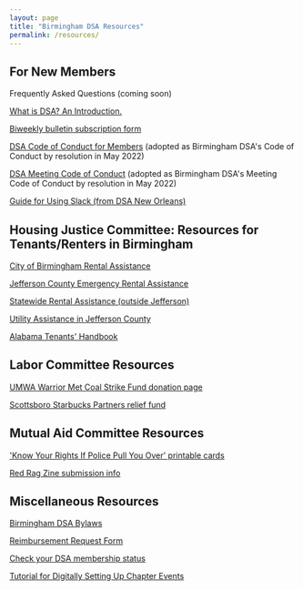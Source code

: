 ```yaml
---
layout: page
title: "Birmingham DSA Resources"
permalink: /resources/
---
```


## For New Members

Frequently Asked Questions (coming soon)

[What is DSA? An Introduction.](https://www.dsausa.org/organize/intro_to_dsa/)

[Biweekly bulletin subscription form](https://actionnetwork.org/forms/birmingham-dsa-biweekly-bulletin-subscription-form)

[DSA Code of Conduct for Members](https://www.dsausa.org/dsa-code-of-conduct-for-members/) (adopted as Birmingham DSA's Code of Conduct by resolution in May 2022)

[DSA Meeting Code of Conduct](https://www.dsausa.org/resources/harassment-and-grievance/dsa-meeting-code-of-conduct-4-7-2020/) (adopted as Birmingham DSA's Meeting Code of Conduct by resolution in May 2022)

[Guide for Using Slack (from DSA New Orleans)](https://www.dsaneworleans.org/library/1D-sGenKy8JquJ2IU_Gx-pQl_FFJIrBN5c0gTjhC1r3A)

## Housing Justice Committee: Resources for Tenants/Renters in Birmingham

[City of Birmingham Rental Assistance](https://www.birminghamal.gov/covidrent)

[Jefferson County Emergency Rental Assistance](https://www.jccal.org/Default.asp?ID=2214&pg=Emergency+Rental+Assistance+Program+%28ERAP%29)

[Statewide Rental Assistance (outside Jefferson)](https://eraalabama.com/)

[Utility Assistance in Jefferson County](https://www.caaneal.org/liheap/)

[Alabama Tenants' Handbook](https://www.alabamalegalhelp.org/files/A2447EEE-F644-D86C-0EED-38CCDA102137/attachments/D58BD7A6-D99A-93CB-F1B6-D0BF0AE6B7B3/352521AlabamaTenantsHandbook122006.pdf)

## Labor Committee Resources

[UMWA Warrior Met Coal Strike Fund donation page](https://umwa.org/umwa2021strikefund)

[Scottsboro Starbucks Partners relief fund](https://www.gofundme.com/f/relief-fund-for-scottsboro-starbucks-partners)

## Mutual Aid Committee Resources

['Know Your Rights If Police Pull You Over' printable cards](https://drive.google.com/file/d/1KyZB6f0ckAcGf3zVB_9mLcFjYDiOLK_Q/view)

[Red Rag Zine submission info](https://www.instagram.com/p/Cbf4A0bugpa/?utm_source=ig_web_copy_link)

## Miscellaneous Resources

[Birmingham DSA Bylaws](https://docs.google.com/document/d/1bCHmNySr400hc7KN5xE4JOXYeaiOMRjOs1jGMIfEx40/edit?usp=sharing)

[Reimbursement Request Form](https://forms.gle/365iJLQL7Ctb5yYr7)

[Check your DSA membership status](https://www.google.com/url?q=https://proof.dsausa.org/&sa=D&source=editors&ust=1674164736058251&usg=AOvVaw1ht4Ktzywuzk54UMkvQ_Ms)

[Tutorial for Digitally Setting Up Chapter Events](https://docs.google.com/document/d/1ajOgPUpSbHnrB1xi82deD2dhX0f53tlrWx6G0ScxGqM/edit?usp=sharing)
